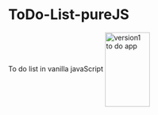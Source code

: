 # ToDo-List-pureJS
To do list in vanilla javaScript
<img src='[./version-1.png](https://github.com/beatrizi/ToDo-List-pureJS/blob/main/version-1.PNG)' alt="version1 to do app"  width='90px' ali
  height='150px' align='center'>
